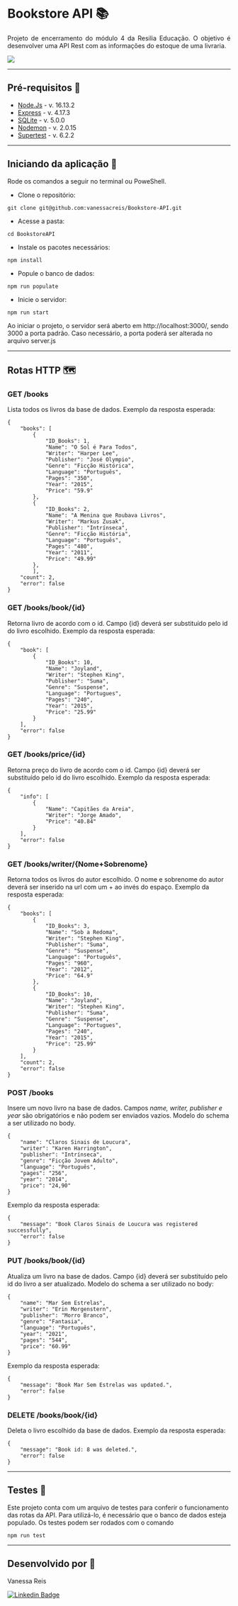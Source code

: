 # Bookstore API 📚
 <p align="justify">Projeto de encerramento do módulo 4 da Resilia Educação. O objetivo é desenvolver uma API Rest com as informações do estoque de uma livraria. </p>

<img src="https://nypem.net/wp-content/uploads/2019/07/books-header-1.jpg" />

 ---

 ## Pré-requisitos 📘
 - <a href="https://nodejs.org/en/">Node.Js</a> - v. 16.13.2
 - <a href="https://expressjs.com/pt-br/">Express</a> - v. 4.17.3
 - <a href="https://www.npmjs.com/package/sqlite3">SQLite</a> - v. 5.0.0
 - <a href="https://nodemon.io/">Nodemon</a> - v. 2.0.15
 - <a href="https://www.npmjs.com/package/supertest"> Supertest</a> - v. 6.2.2
 
 ---

 ## Iniciando da aplicação 📖

 <p>Rode os comandos a seguir no terminal ou PoweShell.</p>
 
 - Clone o repositório:
```
git clone git@github.com:vanessacreis/Bookstore-API.git
```
- Acesse a pasta:
```
cd BookstoreAPI
```
- Instale os pacotes necessários:
```
npm install
```
- Popule o banco de dados:
```
npm run populate
```
- Inicie o servidor:
```
npm run start
```
<p>Ao iniciar o projeto, o servidor será aberto em http://localhost:3000/, sendo 3000 a porta padrão. Caso necessário, a porta poderá ser alterada no arquivo server.js</p>

---
## Rotas HTTP 🗺️

### <b> GET /books </b>
Lista todos os livros da base de dados.
Exemplo da resposta esperada:

```
{
	"books": [
		{
			"ID_Books": 1,
			"Name": "O Sol é Para Todos",
			"Writer": "Harper Lee",
			"Publisher": "José Olympio",
			"Genre": "Ficção Histórica",
			"Language": "Português",
			"Pages": "350",
			"Year": "2015",
			"Price": "59.9"
		},
		{
			"ID_Books": 2,
			"Name": "A Menina que Roubava Livros",
			"Writer": "Markus Zusak",
			"Publisher": "Intrínseca",
			"Genre": "Ficção História",
			"Language": "Português",
			"Pages": "480",
			"Year": "2011",
			"Price": "49.99"
		},
    	],
	"count": 2,
	"error": false
}

```

### <b> GET /books/book/{id} </b> 
Retorna livro de acordo com o id. Campo {id} deverá ser substituído pelo id do livro escolhido.
Exemplo da resposta esperada:

```
{
	"book": [
		{
			"ID_Books": 10,
			"Name": "Joyland",
			"Writer": "Stephen King",
			"Publisher": "Suma",
			"Genre": "Suspense",
			"Language": "Portugues",
			"Pages": "240",
			"Year": "2015",
			"Price": "25.99"
		}
	],
	"error": false
}
```

### <b> GET /books/price/{id} </b> 
Retorna preço do livro de acordo com o id. Campo {id} deverá ser substituído pelo id do livro escolhido.
Exemplo da resposta esperada:

```
{
	"info": [
		{
			"Name": "Capitães da Areia",
			"Writer": "Jorge Amado",
			"Price": "40.84"
		}
	],
	"error": false
}
```
### <b> GET /books/writer/{Nome+Sobrenome} </b> 
Retorna todos os livros do autor escolhido. O nome e sobrenome do autor deverá ser inserido na url com um + ao invés do espaço. 
Exemplo da resposta esperada:

```
{
	"books": [
		{
			"ID_Books": 3,
			"Name": "Sob a Redoma",
			"Writer": "Stephen King",
			"Publisher": "Suma",
			"Genre": "Suspense",
			"Language": "Português",
			"Pages": "960",
			"Year": "2012",
			"Price": "64.9"
		},
		{
			"ID_Books": 10,
			"Name": "Joyland",
			"Writer": "Stephen King",
			"Publisher": "Suma",
			"Genre": "Suspense",
			"Language": "Portugues",
			"Pages": "240",
			"Year": "2015",
			"Price": "25.99"
		}
	],
	"count": 2,
	"error": false
}

```
### <b> POST /books </b> 
Insere um novo livro na base de dados. Campos <i>name, writer, publisher e year</i> são obrigatórios e não podem ser enviados vazios. 
Modelo do schema a ser utilizado no body.

```
{
	"name": "Claros Sinais de Loucura",
	"writer": "Karen Harrington",
	"publisher": "Intrínseca",
	"genre": "Ficção Jovem Adulto",
	"language": "Português",
	"pages": "256",
	"year": "2014",
	"price": "24,90"
}
```
Exemplo da resposta esperada:
```
{
	"message": "Book Claros Sinais de Loucura was registered successfully",
	"error": false
}
```

### <b> PUT /books/book/{id} </b>
Atualiza um livro na base de dados. Campo {id} deverá ser substituído pelo id do livro a ser atualizado.
Modelo do schema a ser utilizado no body:
```
{
	"name": "Mar Sem Estrelas",
	"writer": "Erin Morgenstern",
	"publisher": "Morro Branco",
	"genre": "Fantasia",
	"language": "Português",
	"year": "2021",
	"pages": "544",
	"price": "60.99"
}
```
Exemplo da resposta esperada:
```
{
	"message": "Book Mar Sem Estrelas was updated.",
	"error": false
}
```

### <b> DELETE /books/book/{id} </b>
Deleta o livro escolhido da base de dados. 
Exemplo da resposta esperada:
```
{
	"message": "Book id: 8 was deleted.",
	"error": false
}
```
---

## Testes 📕
Este projeto conta com um arquivo de testes para conferir o funcionamento das rotas da API. Para utilizá-lo, é necessário que o banco de dados esteja populado. Os testes podem ser rodados com o comando

```
npm run test
```
---

## Desenvolvido por 📔

Vanessa Reis  

[![Linkedin Badge](https://img.shields.io/badge/-Linkedin-blue?style=flat-square&logo=Linkedin&logoColor=white&link=https://www.linkedin.com/in/vanessacreisbh/)](https://www.linkedin.com/in/vanessacreisbh/)
